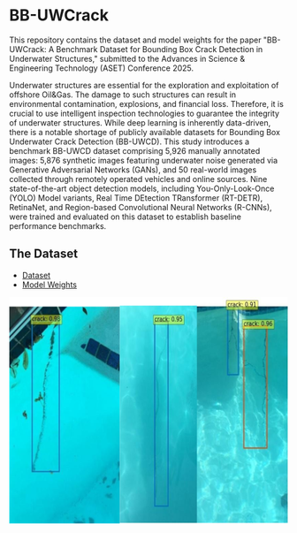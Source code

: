 # BB-UWCrack
This repository contains the dataset and model weights for the paper "BB-UWCrack: A Benchmark Dataset for Bounding Box Crack Detection in Underwater Structures," submitted to the Advances in Science & Engineering Technology (ASET) Conference 2025.

Underwater structures are essential for the exploration and exploitation of offshore Oil\&Gas. The damage to such structures can result in environmental contamination, explosions, and financial loss. Therefore, it is crucial to use intelligent inspection technologies to guarantee the integrity of underwater structures. While deep learning is inherently data-driven, there is a notable shortage of publicly available datasets for Bounding Box Underwater Crack Detection (BB-UWCD). This study introduces a benchmark BB-UWCD dataset comprising 5,926 manually annotated images: 5,876 synthetic images featuring underwater noise generated via Generative Adversarial Networks (GANs), and 50 real-world images collected through remotely operated vehicles and online sources. Nine state-of-the-art object detection models, including You-Only-Look-Once (YOLO) Model variants, Real Time DEtection TRansformer (RT-DETR), RetinaNet, and Region-based Convolutional Neural Networks (R-CNNs), were trained and evaluated on this dataset to establish baseline performance benchmarks.

## The Dataset
- [Dataset](https://drive.google.com/drive/folders/1TsYDMr0pHJNyavnBpQFxAUCwOJlVG2L1?usp=sharing)
- [Model Weights](https://drive.google.com/drive/folders/1O-ZkBD54nzkZM4Jb6nNjvJBT_47r5pVb)
  
![Detection Results](results2.png)

